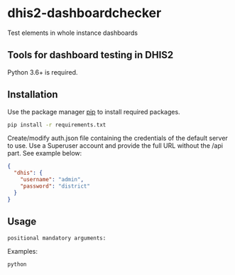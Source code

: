 # dhis2-dashboardchecker

Test elements in whole instance dashboards

## Tools for dashboard testing in DHIS2

Python 3.6+ is required.

## Installation

Use the package manager [pip](https://pip.pypa.io/en/stable/) to install required packages.

```bash
pip install -r requirements.txt
```

Create/modify auth.json file containing the credentials of the default server to use. Use a Superuser account and provide the full URL without the /api part. See example below:

```json
{
  "dhis": {
    "username": "admin",
    "password": "district"
  }
}
```

## Usage

	positional mandatory arguments:

	  
Examples:
```bash
python 
```
